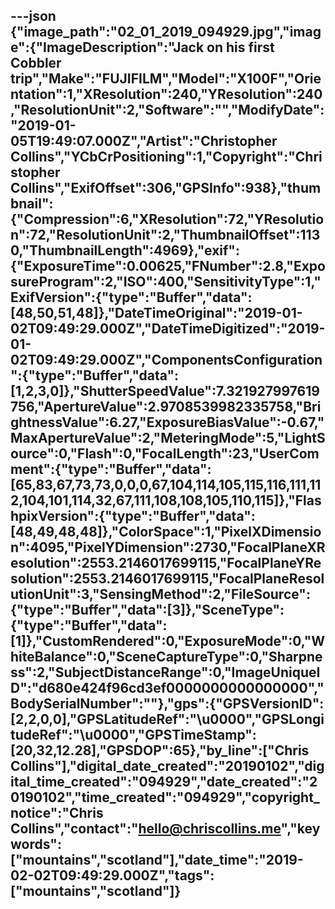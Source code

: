 ---json
{"image_path":"02_01_2019_094929.jpg","image":{"ImageDescription":"Jack on his first Cobbler trip","Make":"FUJIFILM","Model":"X100F","Orientation":1,"XResolution":240,"YResolution":240,"ResolutionUnit":2,"Software":"","ModifyDate":"2019-01-05T19:49:07.000Z","Artist":"Christopher Collins","YCbCrPositioning":1,"Copyright":"Christopher Collins","ExifOffset":306,"GPSInfo":938},"thumbnail":{"Compression":6,"XResolution":72,"YResolution":72,"ResolutionUnit":2,"ThumbnailOffset":1130,"ThumbnailLength":4969},"exif":{"ExposureTime":0.00625,"FNumber":2.8,"ExposureProgram":2,"ISO":400,"SensitivityType":1,"ExifVersion":{"type":"Buffer","data":[48,50,51,48]},"DateTimeOriginal":"2019-01-02T09:49:29.000Z","DateTimeDigitized":"2019-01-02T09:49:29.000Z","ComponentsConfiguration":{"type":"Buffer","data":[1,2,3,0]},"ShutterSpeedValue":7.321927997619756,"ApertureValue":2.9708539982335758,"BrightnessValue":6.27,"ExposureBiasValue":-0.67,"MaxApertureValue":2,"MeteringMode":5,"LightSource":0,"Flash":0,"FocalLength":23,"UserComment":{"type":"Buffer","data":[65,83,67,73,73,0,0,0,67,104,114,105,115,116,111,112,104,101,114,32,67,111,108,108,105,110,115]},"FlashpixVersion":{"type":"Buffer","data":[48,49,48,48]},"ColorSpace":1,"PixelXDimension":4095,"PixelYDimension":2730,"FocalPlaneXResolution":2553.2146017699115,"FocalPlaneYResolution":2553.2146017699115,"FocalPlaneResolutionUnit":3,"SensingMethod":2,"FileSource":{"type":"Buffer","data":[3]},"SceneType":{"type":"Buffer","data":[1]},"CustomRendered":0,"ExposureMode":0,"WhiteBalance":0,"SceneCaptureType":0,"Sharpness":2,"SubjectDistanceRange":0,"ImageUniqueID":"d680e424f96cd3ef0000000000000000","BodySerialNumber":""},"gps":{"GPSVersionID":[2,2,0,0],"GPSLatitudeRef":"\u0000","GPSLongitudeRef":"\u0000","GPSTimeStamp":[20,32,12.28],"GPSDOP":65},"by_line":["Chris Collins"],"digital_date_created":"20190102","digital_time_created":"094929","date_created":"20190102","time_created":"094929","copyright_notice":"Chris Collins","contact":"hello@chriscollins.me","keywords":["mountains","scotland"],"date_time":"2019-02-02T09:49:29.000Z","tags":["mountains","scotland"]}
---